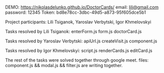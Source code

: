 
DEMO: https://nikolasdelunko.github.io/DoctorCards/
email: lili@gmail.com
password: 12345
Token: bd8e78cc-3dbc-49d5-a873-95f605dce5b1

Project participants: Lili Tsiganok, Yaroslav Verbytski, Igor Khmelovskyi

Tasks resolved by Lili Tsiganok:
enterForm.js
form.js
doctorCard.js

Tasks resolved by Yaroslav Verbytski:
apiUrl.js
createVisit.js
component.js


Tasks resolved by Igor Khmelovskyi:
script.js
renderCards.js
editCard.js


The rest of the tasks were solved together through google meet.
files: 
component.js && 
modal.js &&
filter.js   are writing together.